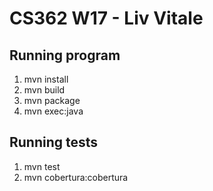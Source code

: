 # CS362 W17 - Liv Vitale

## Running program
1) mvn install
2) mvn build
3) mvn package
4) mvn exec:java

## Running tests
1) mvn test
2) mvn cobertura:cobertura